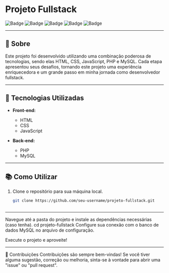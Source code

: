 # Projeto Fullstack

![Badge](https://img.shields.io/badge/technology-HTML-brightgreen) ![Badge](https://img.shields.io/badge/technology-CSS-blue) ![Badge](https://img.shields.io/badge/technology-JavaScript-yellow) ![Badge](https://img.shields.io/badge/technology-PHP-blueviolet) ![Badge](https://img.shields.io/badge/technology-MySQL-orange)

---

## 📖 Sobre

Este projeto foi desenvolvido utilizando uma combinação poderosa de tecnologias, sendo elas HTML, CSS, JavaScript, PHP e MySQL. Cada etapa apresentou seus desafios, tornando este projeto uma experiência enriquecedora e um grande passo em minha jornada como desenvolvedor fullstack.

---

## 🚀 Tecnologias Utilizadas

- **Front-end:**
  - HTML
  - CSS
  - JavaScript

- **Back-end:**
  - PHP
  - MySQL

---

## 📚 Como Utilizar

1. Clone o repositório para sua máquina local.
   ```bash
   git clone https://github.com/seu-username/projeto-fullstack.git



---

Navegue até a pasta do projeto e instale as dependências necessárias (caso tenha).
cd projeto-fullstack
Configure sua conexão com o banco de dados MySQL no arquivo de configuração.

Execute o projeto e aproveite!

---
   🤝 Contribuições
Contribuições são sempre bem-vindas! Se você tiver alguma sugestão, correção ou melhoria, sinta-se à vontade para abrir uma "issue" ou "pull request".


